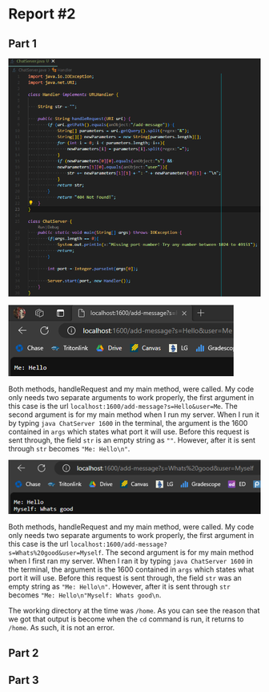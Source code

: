 # Report #2
## Part 1
   
![Image](code1.png)


![Image](ss1.png) 

Both methods, handleRequest and my main method, were called. My code only needs two separate arguments to work properly, the first argument in this case is the url `localhost:1600/add-message?s=Hello&user=Me`. The second argument is for my main method when I run my server. When I run it by typing `java ChatServer 1600` in the terminal, the argument is the 1600 contained in `args` which states what port it will use. Before this request is sent through, the field `str` is an empty string as `""`. However, after it is sent through `str` becomes `"Me: Hello\n"`.

![Image](ss2.png)

Both methods, handleRequest and my main method, were called. My code only needs two separate arguments to work properly, the first argument in this case is the url `localhost:1600/add-message?s=Whats%20good&user=Myself`. The second argument is for my main method when I first ran my server. When I ran it by typing `java ChatServer 1600` in the terminal, the argument is the 1600 contained in `args` which states what port it will use. Before this request is sent through, the field `str` was an empty string as `"Me: Hello\n"`. However, after it is sent through `str` becomes `"Me: Hello\n"Myself: Whats good\n`.





The working directory at the time was `/home`. As you can see the reason that we got that output is become when the `cd` command is run, it returns to `/home`. As such, it is not an error.
## Part 2


## Part 3
